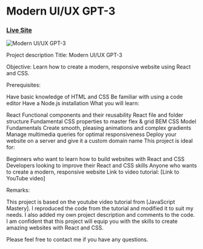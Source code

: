 # Modern UI/UX GPT-3
### [Live Site](https://gpt3-jsm.com/)

![Modern UI/UX GPT-3](https://i.ibb.co/TR5LW9z/image.png)

Project description
Title: Modern UI/UX GPT-3

Objective: Learn how to create a modern, responsive website using React and CSS.

Prerequisites:

Have basic knowledge of HTML and CSS
Be familiar with using a code editor
Have a Node.js installation
What you will learn:

React Functional components and their reusability
React file and folder structure
Fundamental CSS properties to master flex & grid
BEM CSS Model Fundamentals
Create smooth, pleasing animations and complex gradients
Manage multimedia queries for optimal responsiveness
Deploy your website on a server and give it a custom domain name
This project is ideal for:

Beginners who want to learn how to build websites with React and CSS
Developers looking to improve their React and CSS skills
Anyone who wants to create a modern, responsive website
Link to video tutorial: [Link to YouTube video]

Remarks:

This project is based on the youtube video tutorial from [JavaScript Mastery].
I reproduced the code from the tutorial and modified it to suit my needs.
I also added my own project description and comments to the code.
I am confident that this project will equip you with the skills to create amazing websites with React and CSS.

Please feel free to contact me if you have any questions.
